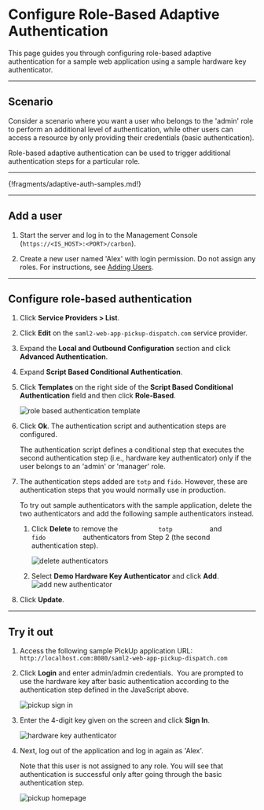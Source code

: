 # Configure Role-Based Adaptive Authentication

This page guides you through configuring role-based adaptive authentication for a sample web application using a sample hardware key authenticator. 

----

## Scenario

Consider a scenario where you want a user who belongs to the 'admin' role to perform an additional level of authentication, while other users can access a resource by only providing their credentials (basic authentication).

Role-based adaptive authentication can be used to trigger additional authentication steps for a particular role. 

----

{!fragments/adaptive-auth-samples.md!}

----

## Add a user


1.  Start the server and log in to the Management Console (`https://<IS_HOST>:<PORT>/carbon`).

2.  Create a new user named 'Alex' with login permission. Do not assign any roles.
    For instructions, see [Adding Users](../../../guides/identity-lifecycles/admin-creation-workflow/).

----

## Configure role-based authentication

1.  Click **Service Providers > List**.

2.  Click **Edit** on the `saml2-web-app-pickup-dispatch.com` service provider.

3.  Expand the **Local and Outbound Configuration** section and click **Advanced Authentication**.

4.  Expand **Script Based Conditional Authentication**.

5.  Click **Templates** on the right side of the **Script Based Conditional Authentication** field and then click **Role-Based**.  

    ![role based authentication template](../../../assets/img/samples/role-based-template.png)

6.  Click **Ok**. The authentication script and authentication steps
    are configured. 
    
    The authentication script defines a conditional step
    that executes the second authentication step (i.e., hardware key
    authenticator) only if the user belongs to an 'admin' or 'manager'
    role.

7.  The authentication steps added are `totp` and `fido`. However, these are authentication steps that you would normally use in production. 

    To try out sample authenticators with the sample application, delete the two
    authenticators and add the following sample authenticators instead.

    1.  Click **Delete** to remove the `            totp           ` and
        `            fido           ` authenticators from Step 2 (the
        second authentication step).
        
        ![delete authenticators](../../../assets/img/samples/delete-authenticators.png)
        
    2.  Select **Demo Hardware Key Authenticator** and click **Add**.  
        ![add new authenticator](../../../assets/img/samples/add-new-authenticator.png)

8.  Click **Update**.

----

## Try it out

1.  Access the following sample PickUp application URL:
    `http://localhost.com:8080/saml2-web-app-pickup-dispatch.com`
    
2.  Click **Login** and enter admin/admin credentials.  
    You are prompted to use the hardware key after basic authentication according to the authentication step defined in the JavaScript above.  
    
    ![pickup sign in](../../../assets/img/samples/pickup-sign-in.png)
    
3.  Enter the 4-digit key given on the screen and click **Sign In**. 

    ![hardware key authenticator](../../../assets/img/samples/hardware-key-authenticator.png)
    
    
4.  Next, log out of the application and log in again as 'Alex'. 

    Note that this user is not assigned to any role. You will see that
    authentication is successful only after going through the basic
    authentication step.  

    ![pickup homepage](../../../assets/img/samples/pickup-homepage.png)